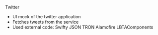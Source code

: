 Twitter
- UI mock of the twitter application
- Fetches tweets from the service
- Used external code:
    Swifty JSON
    TRON
    Alamofire
    LBTAComponents
